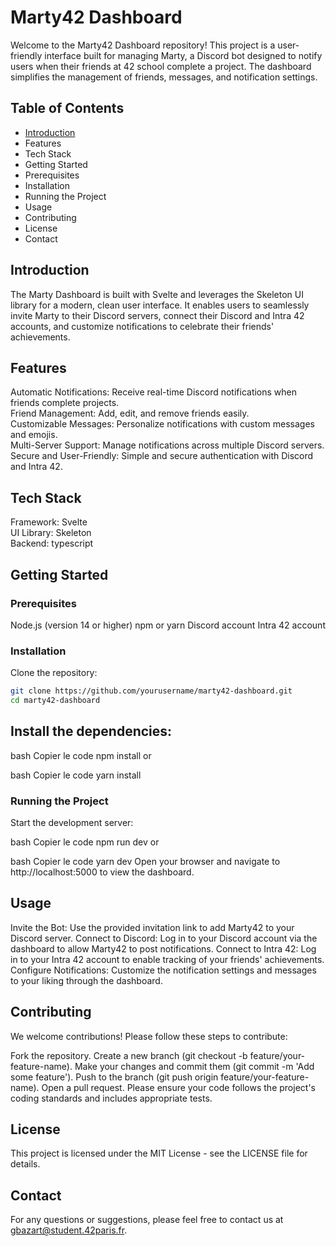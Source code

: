 # Marty42 Dashboard
Welcome to the Marty42 Dashboard repository! This project is a user-friendly interface built for managing Marty, a Discord bot designed to notify users when their friends at 42 school complete a project. The dashboard simplifies the management of friends, messages, and notification settings.

## Table of Contents
- [Introduction](#tech-stack)
- Features
- Tech Stack
- Getting Started
- Prerequisites
- Installation
- Running the Project
- Usage
- Contributing
- License
- Contact

## Introduction
The Marty Dashboard is built with Svelte and leverages the Skeleton UI library for a modern, clean user interface. It enables users to seamlessly invite Marty to their Discord servers, connect their Discord and Intra 42 accounts, and customize notifications to celebrate their friends' achievements.

## Features
Automatic Notifications: Receive real-time Discord notifications when friends complete projects.   
Friend Management: Add, edit, and remove friends easily.   
Customizable Messages: Personalize notifications with custom messages and emojis.   
Multi-Server Support: Manage notifications across multiple Discord servers.   
Secure and User-Friendly: Simple and secure authentication with Discord and Intra 42.   

## Tech Stack
Framework: Svelte   
UI Library: Skeleton   
Backend: typescript   

## Getting Started
### Prerequisites
Node.js (version 14 or higher)
npm or yarn
Discord account
Intra 42 account

### Installation
Clone the repository:

``` bash
git clone https://github.com/yourusername/marty42-dashboard.git
cd marty42-dashboard
```
## Install the dependencies:

bash
Copier le code
npm install
or

bash
Copier le code
yarn install

### Running the Project
Start the development server:

bash
Copier le code
npm run dev
or

bash
Copier le code
yarn dev
Open your browser and navigate to http://localhost:5000 to view the dashboard.

## Usage
Invite the Bot: Use the provided invitation link to add Marty42 to your Discord server.
Connect to Discord: Log in to your Discord account via the dashboard to allow Marty42 to post notifications.
Connect to Intra 42: Log in to your Intra 42 account to enable tracking of your friends' achievements.
Configure Notifications: Customize the notification settings and messages to your liking through the dashboard.

## Contributing
We welcome contributions! Please follow these steps to contribute:

Fork the repository.
Create a new branch (git checkout -b feature/your-feature-name).
Make your changes and commit them (git commit -m 'Add some feature').
Push to the branch (git push origin feature/your-feature-name).
Open a pull request.
Please ensure your code follows the project's coding standards and includes appropriate tests.

## License
This project is licensed under the MIT License - see the LICENSE file for details.

## Contact
For any questions or suggestions, please feel free to contact us at gbazart@student.42paris.fr.
